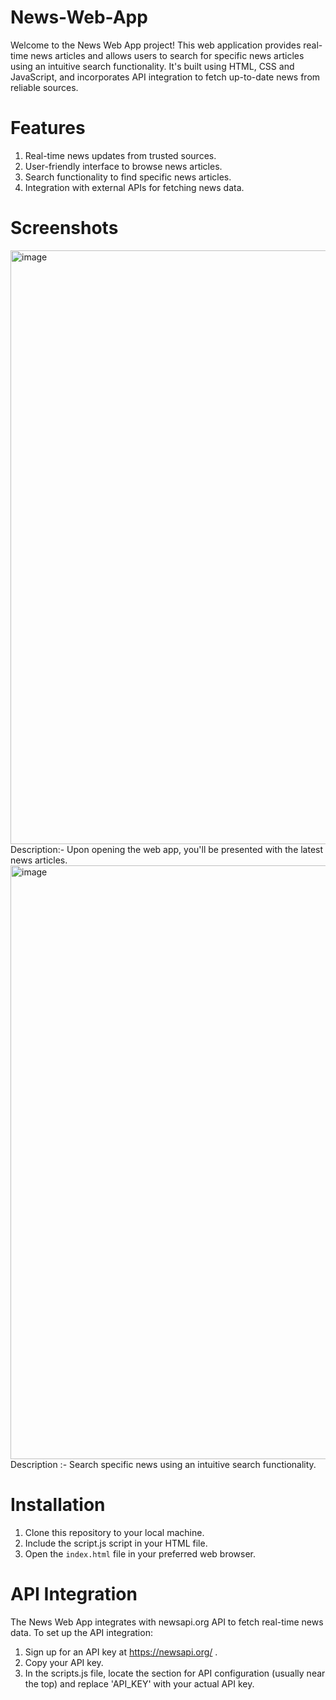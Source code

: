 # News-Web-App
Welcome to the News Web App project! This web application provides real-time news articles and allows users to search for specific news articles using an intuitive search functionality. It's built using HTML, CSS and JavaScript, and incorporates API integration to fetch up-to-date news from reliable sources.

# Features
1. Real-time news updates from trusted sources.
2. User-friendly interface to browse news articles.
3. Search functionality to find specific news articles.
4. Integration with external APIs for fetching news data.

# Screenshots
<img width="950" alt="image" src="https://github.com/Dhananjay-Singh1/News-Web-App/assets/140902867/8fff5bbe-a983-4dbb-8efd-baa1c86f1fce">
    Description:- Upon opening the web app, you'll be presented with the latest news articles.
    

<img width="950" alt="image" src="https://github.com/Dhananjay-Singh1/News-Web-App/assets/140902867/7c7a2e4d-17db-4fd3-8ebd-d76c3dadd4a8">
    Description :- Search specific news using  an intuitive search functionality.

# Installation
1. Clone this repository to your local machine.
2. Include the script.js script in your HTML file.
3. Open the `index.html` file in your preferred web browser.

# API Integration
The News Web App integrates with newsapi.org API to fetch real-time news data. To set up the API integration:
1. Sign up for an API key at https://newsapi.org/ .
2. Copy your API key.
3. In the scripts.js file, locate the section for API configuration (usually near the top) and replace 'API_KEY' with your actual API key.



